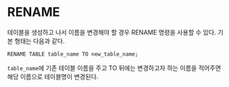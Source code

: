 # RENAME
  
테이블을 생성하고 나서 이름을 변경해야 할 경우 RENAME 명령을 사용할 수 있다. 기본 형태는 다음과 같다.  
  
	RENAME TABLE table_name TO new_table_name;
  
`table_name`에 기존 테이블 이름을 주고 TO 뒤에는 변경하고자 하는 이름을 적어주면 해당 이름으로 테이블명이 변경된다.  
